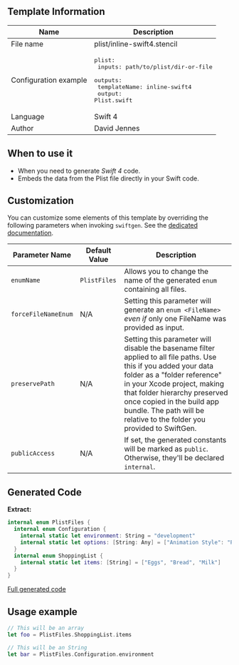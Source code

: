 ## Template Information

| Name      | Description       |
| --------- | ----------------- |
| File name | plist/inline-swift4.stencil |
| Configuration example | <pre>plist:<br />  inputs: path/to/plist/dir-or-file<br />  outputs:<br />    templateName: inline-swift4<br />    output: Plist.swift</pre> |
| Language | Swift 4 |
| Author | David Jennes |

## When to use it

- When you need to generate *Swift 4* code.
- Embeds the data from the Plist file directly in your Swift code.

## Customization

You can customize some elements of this template by overriding the following parameters when invoking `swiftgen`. See the [dedicated documentation](../../ConfigFile.md).

| Parameter Name | Default Value | Description |
| -------------- | ------------- | ----------- |
| `enumName` | `PlistFiles` | Allows you to change the name of the generated `enum` containing all files. |
| `forceFileNameEnum` | N/A | Setting this parameter will generate an `enum <FileName>` _even if_ only one FileName was provided as input. |
| `preservePath` | N/A | Setting this parameter will disable the basename filter applied to all file paths. Use this if you added your data folder as a "folder reference" in your Xcode project, making that folder hierarchy preserved once copied in the build app bundle. The path will be relative to the folder you provided to SwiftGen. |
| `publicAccess` | N/A | If set, the generated constants will be marked as `public`. Otherwise, they'll be declared `internal`. |

## Generated Code

**Extract:**

```swift
internal enum PlistFiles {
  internal enum Configuration {
    internal static let environment: String = "development"
    internal static let options: [String: Any] = ["Animation Style": "Party Mode"]
  }
  internal enum ShoppingList {
    internal static let items: [String] = ["Eggs", "Bread", "Milk"]
  }
}
```

[Full generated code](../../../Tests/Fixtures/Generated/Plist/inline-swift4/all.swift)

## Usage example

```swift
// This will be an array
let foo = PlistFiles.ShoppingList.items

// This will be an String
let bar = PlistFiles.Configuration.environment
```
